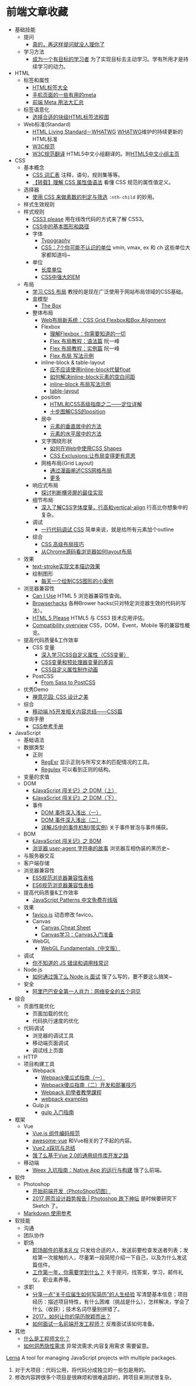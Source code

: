 # 前端文章收藏
* 基础技能
  * 提问
    * [真的，再这样提问就没人理你了](http://mp.weixin.qq.com/s/oFHMnwR7LvJjQsjF7SiJng)
  * 学习方法
    * [成为一个有目标的学习者](https://daimajia.com/2017/02/25/you-need-a-goal/) 为了实现目标去主动学习。学有所用才是持续学习的动力。
* HTML
  * 标签和属性
    * [HTML标签大全](http://www.jianshu.com/p/0676fe569396)
    * [手机页面的一些有用的meta](http://www.jianshu.com/p/a7943a969a19)
    * [前端 Meta 用法大汇总](http://www.jianshu.com/p/850d2a209ba8)
  * 标签语意化
    * [选择合适的块级HTML标签流程图](http://www.jianshu.com/p/c6dd30081358)
  * Web标准(Standard)
    * [HTML Living Standard－WHATWG](http://www.whatwg.org/specs/web-apps/current-work/multipage/introduction.html) [WHATWG](http://en.wikipedia.org/wiki/WHATWG)维护的持续更新的HTML标准
    * [W3C规范](http://www.w3.org/standards/)
    * [W3C规范翻译](http://www.w3.org/html/ig/zh/wiki/%E7%BF%BB%E8%AF%91) HTML5中文小组翻译的。附[HTML5中文小组主页](http://www.w3.org/html/ig/zh/wiki/Main_Page)
* CSS
  * 基本概念
    * [CSS 词汇表](http://yisibl.github.io/css-vocabulary/) 注释，语句，规则集等等。
    * [【转载】理解 CSS 属性值语法](https://www.w3cplus.com/css/understanding-the-css-property-value-syntax.html) 看懂 CSS 规范的属性值定义。
  * 选择器
    * [使用 CSS 来做素数的判定与筛选](https://zhuanlan.zhihu.com/p/24718254?hmsr=toutiao.io) `:nth-child` 的妙用。
  * 样式生效规则
  * 样式规则
    * [CSS3 please](http://css3please.com/) 用在线改代码的方式来了解 CSS3。
    * [CSS中的基本图形和路径](https://www.w3cplus.com/css/basic-shapes-path.html)
    * 字体
      * [Typography](http://adamschwartz.co/magic-of-css/chapters/5-typography/)
      * [CSS：7个你可能不认识的单位](http://www.jianshu.com/p/c94567f45c92) vmin, vmax, ex 和 ch 这些单位大家都知道吗~
    * 单位
      * [长度单位](https://www.w3cplus.com/blog/tags/333.html)
      * [CSS中强大的EM](https://www.w3cplus.com/css/px-to-em)
  * 布局
    * [学习 CSS 布局](http://zh.learnlayout.com/) 教授的是现在广泛使用于网站布局领域的CSS基础。
    * 盒模型
      * [The Box](http://adamschwartz.co/magic-of-css/chapters/1-the-box/)
    * 整体布局
      * [Web布局新系统：CSS Grid,Flexbox和Box Alignment](https://www.w3cplus.com/css/css-grids-flexbox-and-box-alignment-our-new-system-for-web-layout.html)
      * Flexbox
        * [理解Flexbox：你需要知道的一切](https://www.w3cplus.com/css3/understanding-flexbox-everything-you-need-to-know.html)
        * [Flex 布局教程：语法篇](http://www.ruanyifeng.com/blog/2015/07/flex-grammar.html) 阮一峰
        * [Flex 布局教程：实例篇](http://www.ruanyifeng.com/blog/2015/07/flex-examples.html) 阮一峰
        * [Flex 布局 写法示例](http://www.jianshu.com/p/32cc837bd47e)
      * inline-block & table-layout
        * [应不应该使用inline-block代替float](https://www.w3cplus.com/css/inline-blocks.html)
        * [如何解决inline-block元素的空白间距](https://www.w3cplus.com/css/fighting-the-space-between-inline-block-elements)
        * [inline-block 布局写法示例](http://www.jianshu.com/p/eaa1578eddb2)
        * [table-layout](http://adamschwartz.co/magic-of-css/chapters/3-tables/)
      * position
        * [HTML和CSS高级指南之二——定位详解](http://www.w3cplus.com/css/advanced-html-css-lesson2-detailed-css-positioning.html)
        * [十步图解CSS的position](http://cdn1.w3cplus.com/blog/229.html)
      * 居中
        * [元素的垂直居中的方法](http://www.jianshu.com/p/b3de6c5ec834)
        * [元素的水平居中的方法](http://www.jianshu.com/p/ada0ce755d7e)
      * 文字围绕形状
        * [如何在Web中使用CSS Shapes](https://www.w3cplus.com/css3/how-to-use-css-shapes-in-your-web-design.html)
        * [CSS Exclusions:让布局变得更有意思](https://www.w3cplus.com/css/css-exclusions.html)
      * 网格布局(Grid Layout)
        * [通过漫画阐述CSS网格布局](https://www.w3cplus.com/css/css-grid-layout-and-comics-as-explained-by-barry-the-cat.html)
        * [更多](https://www.w3cplus.com/blog/tags/355.html)
    * 响应式布局
      * [探讨判断横竖屏的最佳实现](http://web.jobbole.com/90465/)
    * 细节布局
      * [深入了解CSS字体度量，行高和vertical-align](http://www.w3cplus.com/css/css-font-metrics-line-height-and-vertical-align.html) 行高比你想象中的复杂。
    * 调试
      * [一行代码调试 CSS](https://github.com/ccforward/cc/issues/3)  简单来说，就是给所有元素加个outline
    * 综合
      * [CSS 高级布局技巧](https://github.com/sorrycc/blog/issues/14)
      * [从Chrome源码看浏览器如何layout布局](https://zhuanlan.zhihu.com/p/25445527)
  * 效果
    * [text-stroke实现文本描边效果](https://www.w3cplus.com/css3/text-stroke.html)
    * 绘制图形
      * [每天一个绘制CSS图形的小案例](https://github.com/sashatran/100-days-of-code/blob/master/log.md)
  * 浏览器兼容性
    * [Can I Use](http://caniuse.com/) HTML 5 浏览器兼容性查询。
    * [Browserhacks](http://browserhacks.com/) 各种Brower hacks(只对特定浏览器生效的代码的写法）。
    * [HTML 5 Please](http://html5please.com/) HTML5 与 CSS3 技术应用评估。
    * [Compatibility overview](http://www.quirksmode.org/compatibility.html) CSS，DOM，Event，Mobile 等的兼容性概览。
  * 提高代码质量&工作效率
    * CSS 变量
      * [深入学习CSS自定义属性（CSS变量）](https://www.w3cplus.com/css3/css-properties-in-depth.html)
      * [CSS变量和预处理器变量的差异](https://www.w3cplus.com/css/difference-between-types-of-css-variables.html)
      * [CSS自定义属性制作动画](https://www.w3cplus.com/css3/create-animation-with-css-variables.html)
    * PostCSS
      * [From Sass to PostCSS](https://tylergaw.com/articles/sass-to-postcss)
  * 优秀Demo
    * [ 禅意花园: CSS 设计之美](http://www.csszengarden.com/tr/zh-cn/)
  * 综合
    * [移动端 h5开发相关内容总结——CSS篇](http://mp.weixin.qq.com/s/Nho2DHj-Y59j2F62vpN9jQ)
  * 查询手册
    * [CSS参考手册](http://css.doyoe.com/)
* JavaScript
  * 基础语法
  * 数据类型
    * 正则
      * [RegExr](http://regexr.com/) 显示正则与所写文本的匹配情况的工具。
      * [Regulex](https://jex.im/regulex/) 可以看到正则的结构。
  * 变量的求值
  * DOM
    * [《JavaScript 闯关记》之 DOM（上）](https://segmentfault.com/a/1190000007493449)
    * [《JavaScript 闯关记》之 DOM（下）](https://segmentfault.com/a/1190000007566278)
    * 事件
      * [DOM 事件深入浅出（一）](http://www.jianshu.com/p/8c41a302bb17)
      * [DOM 事件深入浅出（二）](http://www.jianshu.com/p/3c2e465480be)
      * [详解JS中的事件机制(带实例)](http://www.jianshu.com/p/7105b81e456a) 关于事件冒泡与事件捕获。
  * BOM
    * [《JavaScript 闯关记》之 BOM](https://segmentfault.com/a/1190000007410524)
    * [浏览器 user-agent 字符串的故事](http://www.cnblogs.com/ifantastic/p/3481231.html) 浏览器互相伪装的黑历史~
  * 与服务器交互
  * 客户端存储
  * 浏览器兼容性
    * [ES5规范浏览器兼容性表格](http://kangax.github.io/compat-table/es5/)
    * [ES6规范浏览器兼容性表格](http://kangax.github.io/compat-table/es6/)
  * 提高代码质量&工作效率
    * [JavaScript Patterns 中文免费在线版](https://github.com/jayli/javascript-patterns)
  * 效果
    * [favico.js](http://lab.ejci.net/favico.js/) 动态修改 favico。
    * Canvas
      * [Canvas Cheat Sheet](https://websitesetup.org/wp-content/uploads/2015/11/Infopgraphic-CanvasCheatSheet-Final2.pdf)
      * [Canvas学习：Canvas入门准备](https://www.w3cplus.com/canvas/introduction-to-prepare.html)
    * WebGL
      * [WebGL Fundamentals（中文版）](https://github.com/W3cplus/webgl-fundamentals-zh)
  * 调试
    * [你不知道的 JS 错误和调用栈常识](http://www.jianshu.com/p/e9753d98fee4)
  * Node.js
    * [如何通过饿了么 Node.js 面试](https://github.com/ElemeFE/node-interview/blob/master/README.md) 饿了么写的，要不要这么搞笑~
  * 安全
    * [阿里巴巴安全第一人肖力：网络安全的五个洞见](http://m.leiphone.com/news/201702/4NzX5SLlEv5kUqLG.html)
* 综合
  * 页面性能优化
    * 页面加载的优化
    * 代码执行速度的优化
  * 代码调试
    * 浏览器的调试工具
    * 移动端页面调试
    * 调试线上页面
  * HTTP
  * 项目构建工具
    * Webpack
      * [Webpack傻瓜式指南（一）](https://zhuanlan.zhihu.com/p/20367175)
      * [Webpack傻瓜指南（二）开发和部署技巧](https://zhuanlan.zhihu.com/p/20397902)
      * [Webpack 初學者教學課程](https://github.com/neighborhood999/WebpackTutorial/tree/master/zh-TW/)
      * [webpack examples](https://github.com/webpack/webpack/tree/master/examples)
    * Gulp.js
      * [gulp 入门指南](https://github.com/nimojs/gulp-book)
* 框架
  * Vue
    * [Vue.js 组件编码规范](https://github.com/pablohpsilva/vuejs-component-style-guide/blob/master/README-CN.md)
    * [awesome-vue](https://github.com/vuejs/awesome-vue) 和Vue相关的了不起的内容。
    * [Vue2.x踩坑与总结](http://mrzhang123.github.io/2017/02/07/vue2)
    * [饿了么基于Vue 2.0的通用组件库开发之路](http://mp.weixin.qq.com/s?__biz=MzIwNjQwMzUwMQ==&mid=2247484467&idx=1&sn=8643c5945adb151db9c6fe757cd6adfa&chksm=972366f1a054efe733e01069b2adb81d453a2c30bbc5329c77948e8160090294bf14918381a1#rd)
  * 移动端
    * [Weex 入坑指南：Native App 的运行与构建](https://zhuanlan.zhihu.com/p/25289806) 饿了么前端。
* 软件
  * Photoshop
    * [开始前端开发（PhotoShop切图）](http://www.jianshu.com/p/69b74b84e687)
    * [2017 网页设计趋势报告 | Photoshop 跌下神坛](https://zhuanlan.zhihu.com/p/25407972) 是时候要研究下 Sketch 了。
  * [Markdown 使用参考](http://www.jianshu.com/p/67cc81003064)
* 软技能
  * 沟通
  * 团队协作
  * 职场
    * [职场邮件的基本礼仪](http://mp.weixin.qq.com/s/rD4XbHpgerPCYJErBxAD7w) 只发给合适的人，发送前要检查发送者列表；发给第一次接触的人，尽量第一段简短介绍一下自己，以及为什么发这篇信件。
    * [工作第一年，你需要学到什么？](http://mp.weixin.qq.com/s/XlRFuquBH1tBNiX8Mnky_g) 关于提问，找答案，学习，邮件礼仪，职业素养等。
  * 求职
    * [分享一点“关于应届生如何写简历”的人生经验](http://weibo.com/ttarticle/p/show?id=2309404080297791597267) 写清楚基本信息；项目经历：描述项目特性，有什么困难（挑战是什么），怎样解决，学会了什么（收获）；技术名词尽量别拼错了。
    * [2017，如何让你的简历脱颖而出？](http://mp.weixin.qq.com/s/rs-tgkYvAKOpIZtGi5JPew)
    * [如何面试一名前端开发工程师？](http://www.html-js.com/article/2961?from=timeline&isappinstalled=0) 反推面试该如何准备。
* 其他
  * [什么是工程师文化？](http://coolshell.cn/articles/17497.html?from=timeline&isappinstalled=0)
  * [如何洞悉隐性需求](http://mp.weixin.qq.com/s/rH-W9bNQ2XjCSyVxnI1UIQ) 异常流需求;内容复用需求 需要留意。


[Lerna](https://lernajs.io/) A tool for managing JavaScript projects with multiple packages.

1. 对于大项目：代码公用，将代码分成独立的一些包是用的。
1. 修改内容跨很多个项目是很麻烦和很难追踪的，跨项目来测试很复杂。


